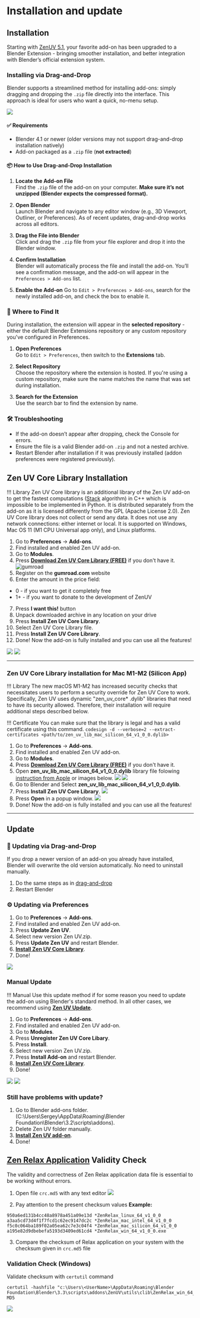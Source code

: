 # Installation and update

## Installation
Starting with [ZenUV 5.1](changelg/release_note_5.1.0.md), your favorite add-on has been upgraded to a Blender Extension - bringing smoother installation, and better integration with Blender’s official extension system.

### Installing via Drag-and-Drop
Blender supports a streamlined method for installing add-ons: simply dragging and dropping the `.zip` file directly into the interface. This approach is ideal for users who want a quick, no-menu setup.

![](img/screen/installation/install_drag_n_drop.gif)

#### ✅ Requirements
- Blender 4.1 or newer (older versions may not support drag-and-drop installation natively)
- Add-on packaged as a `.zip` file (**not extracted**)

#### 📦 How to Use Drag-and-Drop Installation

1. **Locate the Add-on File**  
   Find the `.zip` file of the add-on on your computer. **Make sure it’s not unzipped (Blender expects the compressed format).**

2. **Open Blender**  
   Launch Blender and navigate to any editor window (e.g., 3D Viewport, Outliner, or Preferences). As of recent updates, drag-and-drop works across all editors.

3. **Drag the File into Blender**  
   Click and drag the `.zip` file from your file explorer and drop it into the Blender window.

4. **Confirm Installation**  
   Blender will automatically process the file and install the add-on. You’ll see a confirmation message, and the add-on will appear in the `Preferences > Add-ons` list.

5. **Enable the Add-on**
   Go to `Edit > Preferences > Add-ons`, search for the newly installed add-on, and check the box to enable it.

### 📍 Where to Find It
During installation, the extension will appear in the **selected repository** - either the default Blender Extensions repository or any custom repository you've configured in Preferences.

1. **Open Preferences**  
   Go to `Edit > Preferences`, then switch to the **Extensions** tab.

2. **Select Repository**  
   Choose the repository where the extension is hosted. If you're using a custom repository, make sure the name matches the name that was set during installation.

3. **Search for the Extension**  
   Use the search bar to find the extension by name.

### 🛠 Troubleshooting
- If the add-on doesn’t appear after dropping, check the Console for errors.
- Ensure the file is a valid Blender add-on `.zip` and not a nested archive.
- Restart Blender after installation if it was previously installed (addon preferences were registered previously).

## Zen UV Core Library Installation

!!! Library
    Zen UV Core library is an additional library of the Zen UV add-on to get the fastest computations ([Stack](stack.md#stack) algorithm) in C++ which is impossible to be implemented in Python. It is distributed separately from the add-on as it is licensed differently from the GPL (Apache License 2.0). Zen UV Core library does not collect or send any data. It does not use any network connections: either internet or local. It is supported on Windows, Mac OS 11 (M1 CPU Universal app only), and Linux platforms.

1. Go to **Preferences** -> **Add-ons**.
2. Find installed and enabled Zen UV add-on.
3. Go to **Modules**.
4. Press [**Download Zen UV Core Library (FREE)**](https://gumroad.com/l/ZenUVCore) if you don't have it.
![gumroad](img/screen/installation/gumroad_page.png)
5. Register on the **gumroad.com** website
6. Enter the amount in the price field:
- 0 - if you want to get it completely free
- 1+ - if you want to donate to the development of ZenUV
7. Press **I want this!** button
8. Unpack downloaded archive in any location on your drive
9. Press **Install Zen UV Core Library**.
10. Select Zen UV Core Library file.
11. Press **Install Zen UV Core Library**.
12. Done! Now the add-on is fully installed and you can use all the features!

![](img/screen/installation/installation_zen_core.png)
![](img/screen/installation/installation_zen_core_done.png)

---

### Zen UV Core Library installation for Mac M1-M2 (Silicon App)

!!! Library
    The new macOS M1-M2 has increased security checks that necessitates users to perform a security override for Zen UV Core to work. Specifically, Zen UV uses dynamic "zen_uv_core* .dylib" libraries that need to have its security allowed. Therefore, their installation will require additional steps described below.

!!! Certificate
    You can make sure that the library is legal and has a valid certificate using this command.
    ```codesign -d --verbose=2 --extract-certificates <path/to/zen_uv_lib_mac_silicon_64_v1_0_0.dylib>```
    
1. Go to **Preferences** -> **Add-ons**.
2. Find installed and enabled Zen UV add-on.
3. Go to **Modules**.
4. Press [**Download Zen UV Core Library (FREE)**](https://gumroad.com/l/ZenUVCore) if you don't have it.
5. Open **zen_uv_lib_mac_silicon_64_v1_0_0.dylib** library file folowing [instruction from Apple](https://support.apple.com/guide/mac-help/open-a-mac-app-from-an-unidentified-developer-mh40616/mac) or images below.
![](img/screen/installation/InstallationSilicon_1.png)
![](img/screen/installation/InstallationSilicon_2.png.png)
1. Go to Blender and Select **zen_uv_lib_mac_silicon_64_v1_0_0.dylib**. 
2. Press **Install Zen UV Core Library**.
![](img/screen/installation/InstallationSilicon_3.png.png)
8. Press **Open** in a popup window.
![](img/screen/installation/InstallationSilicon_5.jpg)
9. Done! Now the add-on is fully installed and you can use all the features!

---

## Update

### 🔄 Updating via Drag-and-Drop
If you drop a newer version of an add-on you already have installed, Blender will overwrite the old version automatically. No need to uninstall manually.

1. Do the same steps as in [drag-and-drop](#installing-via-drag-and-drop)
2. Restart Blender

### ⚙️ Updating via Preferences
1. Go to **Preferences** -> **Add-ons**.
2. Find installed and enabled Zen UV add-on.
3. Press **Update Zen UV**.
4. Select new version Zen UV.zip.
5. Press **Update Zen UV** and restart Blender.
6. [**Install Zen UV Core Library**](installation.md#zen-uv-core-library-installation).
7. Done!

![](img/screen/installation/installation_update.png)

### Manual Update

!!! Manual
    Use this update method if for some reason you need to update the add-on using Blender's standard method. In all other cases, we recommend using [**Zen UV Update**](installation.md#update). 
    
1. Go to **Preferences** -> **Add-ons**.
2. Find installed and enabled Zen UV add-on.
3. Go to **Modules**.
4. Press **Unregister Zen UV Core Libary**.
5. Press **Install**.
6. Select new version Zen UV.zip.
7. Press **Install Add-on** and restart Blender.
8. [**Install Zen UV Core Library**](installation.md#zen-uv-core-library-installation).
9. Done!

![](img/screen/installation/installation_manual_update_1.png)
![](img/screen/installation/installation_manual_update_2.png)

### Still have problems with update?

1. Go to Blender add-ons folder. (C:\Users\Sergey\AppData\Roaming\Blender Foundation\Blender\3.2\scripts\addons).
2. Delete Zen UV folder manually.
3. [**Install Zen UV add-on**](installation.md#installation).
4. Done!

## [Zen Relax Application](transform.md#relax) Validity Check
The validity and correctness of Zen Relax application data file is essential to be working without errors.

1. Open file `crc.md5` with any text editor
![](img/screen/installation/relax_crc.png)

2. Pay attention to the present checksum values
**Example:**
```
950a6ed131b4cc48a8978a451a09e13d *ZenRelax_linux_64_v1_0_0
a3aa5cd73d4f1f7fcd1c62ec9147dc2c *ZenRelax_mac_intel_64_v1_0_0
f5c0c064ba189f02a05ea62c7e3c04f4 *ZenRelax_mac_silicon_64_v1_0_0
a195e82d9dbebefa5193d3409ed61cd4 *ZenRelax_win_64_v1_0_0.exe
```

3. Compare the checksum of Relax application on your system with the checksum given in `crc.md5` file

### Validation Check (Windows)
Validate checksum with `certutil` command

```batch
certutil -hashfile "c:\Users\<UserName>\AppData\Roaming\Blender Foundation\Blender\3.3\scripts\addons\ZenUV\utils\clib\ZenRelax_win_64_v1_0_0.exe" MD5
```

![](img/screen/installation/crc_check.png)
